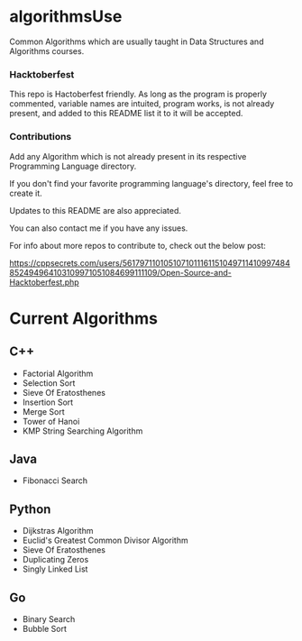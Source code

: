 # algorithmsUse

Common Algorithms which are usually taught in Data Structures and Algorithms courses.

### Hacktoberfest

This repo is Hactoberfest friendly. As long as the program is properly commented, variable names are intuited, program works, is not already present, and added to this README list it to it will be accepted.

### Contributions

Add any Algorithm which is not already present in its respective Programming Language directory.

If you don't find your favorite programming language's directory, feel free to create it.

Updates to this README are also appreciated.

You can also contact me if you have any issues.


For info about more repos to contribute to, check out the below post:

https://cppsecrets.com/users/5617971101051071011161151049711410997484852494964103109971051084699111109/Open-Source-and-Hacktoberfest.php


# Current Algorithms

## C++

- Factorial Algorithm
- Selection Sort
- Sieve Of Eratosthenes
- Insertion Sort
- Merge Sort
- Tower of Hanoi
- KMP String Searching Algorithm

## Java

- Fibonacci Search

## Python

- Dijkstras Algorithm
- Euclid's Greatest Common Divisor Algorithm
- Sieve Of Eratosthenes
- Duplicating Zeros
- Singly Linked List

## Go
- Binary Search
- Bubble Sort
